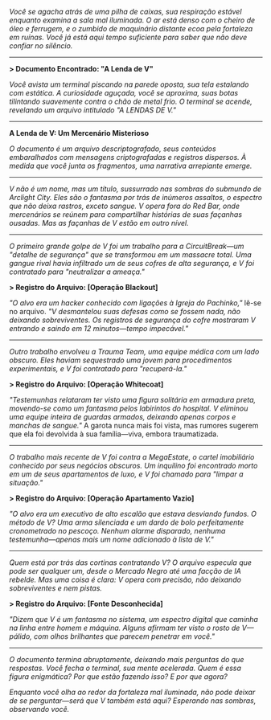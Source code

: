 _Você se agacha atrás de uma pilha de caixas, sua respiração estável enquanto examina a sala mal iluminada. O ar está denso com o cheiro de óleo e ferrugem, e o zumbido de maquinário distante ecoa pela fortaleza em ruínas. Você já está aqui tempo suficiente para saber que não deve confiar no silêncio._

---

**> Documento Encontrado: "A Lenda de V"**

_Você avista um terminal piscando na parede oposta, sua tela estalando com estática. A curiosidade aguçada, você se aproxima, suas botas tilintando suavemente contra o chão de metal frio. O terminal se acende, revelando um arquivo intitulado "A LENDAS DE V."_

---

**A Lenda de V: Um Mercenário Misterioso**

_O documento é um arquivo descriptografado, seus conteúdos embaralhados com mensagens criptografadas e registros dispersos. À medida que você junta os fragmentos, uma narrativa arrepiante emerge._

---

_V não é um nome, mas um título, sussurrado nas sombras do submundo de Arclight City. Eles são o fantasma por trás de inúmeros assaltos, o espectro que não deixa rastros, exceto sangue. V opera fora do Red Bar, onde mercenários se reúnem para compartilhar histórias de suas façanhas ousadas. Mas as façanhas de V estão em outro nível._

---

_O primeiro grande golpe de V foi um trabalho para a CircuitBreak—um "detalhe de segurança" que se transformou em um massacre total. Uma gangue rival havia infiltrado um de seus cofres de alta segurança, e V foi contratado para "neutralizar a ameaça."_

**> Registro do Arquivo: [Operação Blackout]**

_"O alvo era um hacker conhecido com ligações à Igreja do Pachinko,"_ lê-se no arquivo. _"V desmantelou suas defesas como se fossem nada, não deixando sobreviventes. Os registros de segurança do cofre mostraram V entrando e saindo em 12 minutos—tempo impecável."_

---

_Outro trabalho envolveu a Trauma Team, uma equipe médica com um lado obscuro. Eles haviam sequestrado uma jovem para procedimentos experimentais, e V foi contratado para "recuperá-la."_

**> Registro do Arquivo: [Operação Whitecoat]**

_"Testemunhas relataram ter visto uma figura solitária em armadura preta, movendo-se como um fantasma pelos labirintos do hospital. V eliminou uma equipe inteira de guardas armados, deixando apenas corpos e manchas de sangue."_ A garota nunca mais foi vista, mas rumores sugerem que ela foi devolvida à sua família—viva, embora traumatizada.

---

_O trabalho mais recente de V foi contra a MegaEstate, o cartel imobiliário conhecido por seus negócios obscuros. Um inquilino foi encontrado morto em um de seus apartamentos de luxo, e V foi chamado para "limpar a situação."_

**> Registro do Arquivo: [Operação Apartamento Vazio]**

_"O alvo era um executivo de alto escalão que estava desviando fundos. O método de V? Uma arma silenciada e um dardo de bolo perfeitamente cronometrado no pescoço. Nenhum alarme disparado, nenhuma testemunha—apenas mais um nome adicionado à lista de V."_

---

_Quem está por trás das cortinas contratando V? O arquivo especula que pode ser qualquer um, desde o Mercado Negro até uma facção de IA rebelde. Mas uma coisa é clara: V opera com precisão, não deixando sobreviventes e nem pistas._

**> Registro do Arquivo: [Fonte Desconhecida]**

_"Dizem que V é um fantasma no sistema, um espectro digital que caminha na linha entre homem e máquina. Alguns afirmam ter visto o rosto de V—pálido, com olhos brilhantes que parecem penetrar em você."_

---

_O documento termina abruptamente, deixando mais perguntas do que respostas. Você fecha o terminal, sua mente acelerada. Quem é essa figura enigmática? Por que estão fazendo isso? E por que agora?_

_Enquanto você olha ao redor da fortaleza mal iluminada, não pode deixar de se perguntar—será que V também está aqui? Esperando nas sombras, observando você._
